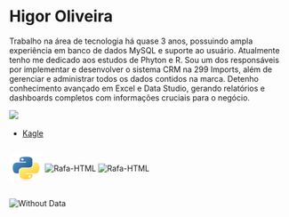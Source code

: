# Higor Oliveira

Trabalho na área de tecnologia há quase 3 anos, possuindo ampla experiência em banco de dados MySQL e suporte ao usuário. Atualmente tenho me dedicado aos estudos de Phyton e R. Sou um dos responsáveis por implementar e desenvolver o sistema CRM na 299 Imports, além de gerenciar e administrar todos os dados contidos na marca. Detenho conhecimento avançado em Excel e Data Studio, gerando relatórios e dashboards completos com informações cruciais para o negócio.

<a href="https://www.linkedin.com/in/higor-de-oliveira/" rel="nofollow"><img src="https://camo.githubusercontent.com/c00f87aeebbec37f3ee0857cc4c20b21fefde8a96caf4744383ebfe44a47fe3f/68747470733a2f2f696d672e736869656c64732e696f2f62616467652f2d4c696e6b6564496e2d2532333030373742353f7374796c653d666f722d7468652d6261646765266c6f676f3d6c696e6b6564696e266c6f676f436f6c6f723d7768697465" data-canonical-src="https://img.shields.io/badge/-LinkedIn-%230077B5?style=for-the-badge&amp;logo=linkedin&amp;logoColor=white" style="max-width: 100%;"></a>
- <a href="https://www.kaggle.com/hgosouza" rel="nofollow">Kagle</a>

##

<img align="center" alt="Rafa-Python" height="50" width="60" src="https://raw.githubusercontent.com/devicons/devicon/master/icons/python/python-original.svg" style="max-width: 100%;">    <img align="center" alt="Rafa-HTML" height="70" width="80" src="https://cdn.jsdelivr.net/gh/devicons/devicon/icons/mysql/mysql-original-wordmark.svg" style="max-width: 100%;">    <img align="center" alt="Rafa-HTML" height="70" width="80" src="https://cdn.jsdelivr.net/gh/devicons/devicon/icons/dart/dart-plain-wordmark.svg" style="max-width: 100%;">
##

![Without Data](https://user-images.githubusercontent.com/102627812/183553176-44d9d39e-0eae-49ef-a864-b006c96be9a5.jpeg)
